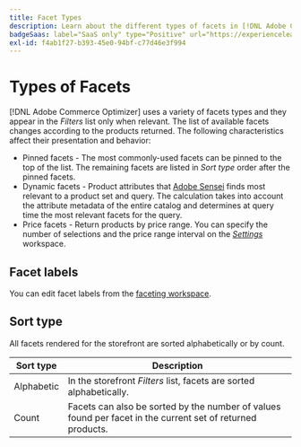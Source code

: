 ```yaml
---
title: Facet Types
description: Learn about the different types of facets in [!DNL Adobe Commerce Optimizer].
badgeSaas: label="SaaS only" type="Positive" url="https://experienceleague.adobe.com/en/docs/commerce/user-guides/product-solutions" tooltip="Applies to Adobe Commerce as a Cloud Service and Adobe Commerce Optimizer projects only (Adobe-managed SaaS infrastructure)."
exl-id: f4ab1f27-b393-45e0-94bf-c77d46e3f994
---
```

# Types of Facets

[!DNL Adobe Commerce Optimizer] uses a variety of facets types and they appear in the *Filters* list only when relevant. The list of available facets changes according to the products returned. The following characteristics affect their presentation and behavior:

- Pinned facets  - The most commonly-used facets can be pinned to the top of the list. The remaining facets are listed in *Sort type* order after the pinned facets.
- Dynamic facets - Product attributes that [Adobe Sensei](https://www.adobe.com/sensei.html) finds most relevant to a product set and query. The calculation takes into account the attribute metadata of the entire catalog and determines at query time the most relevant facets for the query.
- Price facets - Return products by price range. You can specify the number of selections and the price range interval on the [*Settings*](../../settings.md) workspace.

## Facet labels

You can edit facet labels from the [faceting workspace](workspace.md).

## Sort type

All facets rendered for the storefront are sorted alphabetically or by count.

| Sort type | Description |
|--- |--- |
| Alphabetic | In the storefront *Filters* list, facets are sorted alphabetically. |
| Count | Facets can also be sorted by the number of values found per facet in the current set of returned products. |
